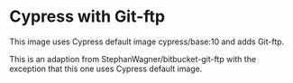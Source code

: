# Cypress with Git-ftp

This image uses Cypress default image cypress/base:10 and adds Git-ftp.

This is an adaption from StephanWagner/bitbucket-git-ftp with the exception that this one uses Cypress default image.